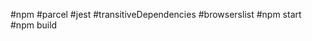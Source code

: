 #npm
#parcel
#jest
#transitiveDependencies
#browserslist
#npm start
#npm build

<!-- 
React Devtool
jest

 -->